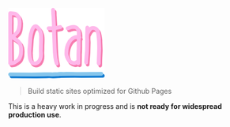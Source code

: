 ![](art/logo.png)

> Build static sites optimized for Github Pages

This is a heavy work in progress and is **not ready for widespread production use**.
